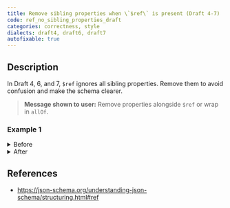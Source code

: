 ```yaml
---
title: Remove sibling properties when \`$ref\` is present (Draft 4-7)
code: ref_no_sibling_properties_draft
categories: correctness, style
dialects: draft4, draft6, draft7
autofixable: true
---
```


## Description
In Draft 4, 6, and 7, `$ref` ignores all sibling properties. Remove them to avoid confusion and make the schema clearer.

> **Message shown to user:**
> Remove properties alongside `$ref` or wrap in `allOf`.

### Example 1
<details><summary>Before</summary>

```json
{
  "description": "A user object",
  "$ref": "#/definitions/User",
  "type": "object"
}
```
</details>

<details><summary>After</summary>

```json
{
  "$ref": "#/definitions/User"
}
```
</details>

## References
* <https://json-schema.org/understanding-json-schema/structuring.html#ref>
